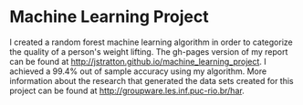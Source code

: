 # Machine Learning Project
I created a random forest machine learning algorithm in order to categorize the quality of a person's weight lifting. The gh-pages version of my report can be found at http://jstratton.github.io/machine_learning_project. I achieved a 99.4% out of sample accuracy using my algorithm. More information about the research that generated the data sets created for this project can be found at http://groupware.les.inf.puc-rio.br/har.
